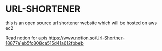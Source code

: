 # URL-SHORTENER
this is an open source url shortener website which will be hosted on aws ec2


Read notion for apis
https://www.notion.so/Url-Shortner-18877a1eb5fc808ca515d41a612fbbeb
